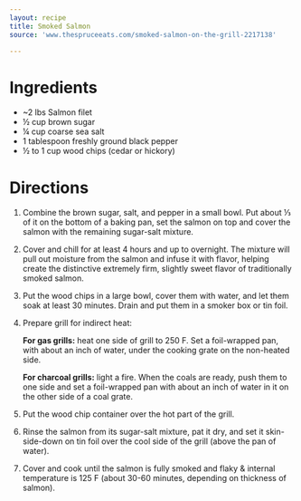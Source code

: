 ```yaml
---
layout: recipe
title: Smoked Salmon
source: 'www.thespruceeats.com/smoked-salmon-on-the-grill-2217138'

---
```


# Ingredients

- ~2 lbs Salmon filet
- ½ cup brown sugar
- ¼ cup coarse sea salt
- 1 tablespoon freshly ground black pepper
- ½ to 1 cup wood chips (cedar or hickory)

# Directions

1. Combine the brown sugar, salt, and pepper in a small bowl. Put about ⅓ of it on the bottom of a baking pan, set the salmon on top and cover the salmon with the remaining sugar-salt mixture.
2. Cover and chill for at least 4 hours and up to overnight. The mixture will pull out moisture from the salmon and infuse it with flavor, helping create the distinctive extremely firm, slightly sweet flavor of traditionally smoked salmon.
3. Put the wood chips in a large bowl, cover them with water, and let them soak at least 30 minutes. Drain and put them in a smoker box or tin foil.
4. Prepare grill for indirect heat:

    **For gas grills:** heat one side of grill to 250 F. Set a foil-wrapped pan, with about an inch of water, under the cooking grate on the non-heated side. 

    **For charcoal grills:** light a fire. When the coals are ready, push them to one side and set a foil-wrapped pan with about an inch of water in it on the other side of a coal grate.

5. Put the wood chip container over the hot part of the grill.
6. Rinse the salmon from its sugar-salt mixture, pat it dry, and set it skin-side-down on tin foil over the cool side of the grill (above the pan of water). 
7. Cover and cook until the salmon is fully smoked and flaky & internal temperature is 125 F (about 30-60 minutes, depending on thickness of salmon).